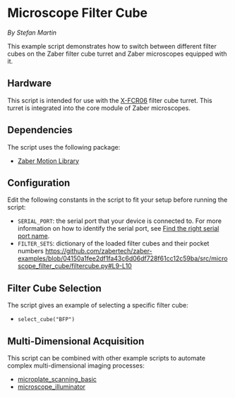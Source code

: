 # Microscope Filter Cube

*By Stefan Martin*

This example script demonstrates how to switch between different filter cubes on the Zaber filter cube turret and Zaber microscopes equipped with it.

## Hardware
This script is intended for use with the [X-FCR06](https://www.zaber.com/products/microscopes/X-FCR) filter cube turret. This turret is integrated into the core module of Zaber microscopes.

## Dependencies
The script uses the following package:
- [Zaber Motion Library](https://software.zaber.com/motion-library/docs/tutorials/install/py)

## Configuration
Edit the following constants in the script to fit your setup before running the script:
- `SERIAL_PORT`: the serial port that your device is connected to.
For more information on how to identify the serial port,
see [Find the right serial port name](https://software.zaber.com/motion-library/docs/guides/find_right_port).
- `FILTER_SETS`: dictionary of the loaded filter cubes and their pocket numbers
https://github.com/zabertech/zaber-examples/blob/04150a1fee2df1fa43c6d06df728f61cc12c59ba/src/microscope_filter_cube/filtercube.py#L9-L10

## Filter Cube Selection
The script gives an example of selecting a specific filter cube:
- `select_cube("BFP")`

## Multi-Dimensional Acquisition
This script can be combined with other example scripts to automate complex multi-dimensional imaging processes:
- [microplate_scanning_basic](../microplate_scanning_basic)
- [microscope_illuminator](../microscope_illuminator)
